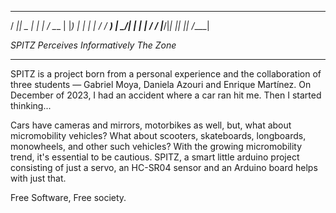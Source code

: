                            
 ____  ____ ___ _____ _____
/ ___||  _ |_ _|_   _|__  /
\___ \| |_) | |  | |   / / 
 ___) |  __/| |  | |  / /_ 
|____/|_|  |___| |_| /____|

_SPITZ Perceives Informatively The Zone_
- - -

SPITZ is a project born from a personal experience and the collaboration of three students — Gabriel Moya, Daniela Azouri and Enrique Martínez. 
On December of 2023, I had an accident where a car ran hit me. Then I started thinking...

Cars have cameras and mirrors, motorbikes as well, but, what about micromobility vehicles? What about scooters, skateboards, longboards, monowheels, and other such vehicles?
With the growing micromobility trend, it's essential to be cautious. SPITZ, a smart little arduino project consisting of just a servo, an HC-SR04 sensor and an Arduino board helps with just that.

Free Software, Free society.
